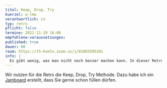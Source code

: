 ```yaml
---
titel: Keep, Drop, Try
kuerzel: w-lmw
verantwortlich: cn
typ: retro
pflicht: false
termine: 2021-11-19 16:00
empfohlene-voraussetzungen:
published: true
dauer: 60
raum: https://th-koeln.zoom.us/j/81865505201
info: | 
  Es gibt wenig, was man nicht noch besser machen kann. In dieser Retro zum Kurs geht es darum, unbewusste Qualitäten und Defizite des Kurses bewusst zu machen, um in der nächsten Iteration darauf reagieren zu können.
---
```


Wir nutzen für die Retro die Keep, Drop, Try Methode. Dazu habe ich ein [Jamboard](https://jamboard.google.com/d/1BBKzal0pgTt3yaBZ_KmUakGx12qMDkfGRIi5E-LCCVM/edit?usp=sharing) erstellt, dass Sie gerne schon füllen dürfen.